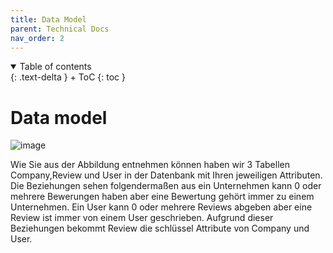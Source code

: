 ```yaml
---
title: Data Model
parent: Technical Docs
nav_order: 2
---
```



<details open markdown="block">
{: .text-delta }
<summary>Table of contents</summary>
+ ToC
{: toc }
</details>


# Data model



![image](https://github.com/user-attachments/assets/38f62d9f-a517-473c-b35e-9246c4d163f6)


Wie Sie aus der Abbildung entnehmen können haben wir 3 Tabellen Company,Review und User in der Datenbank mit Ihren jeweiligen Attributen. Die Beziehungen sehen folgendermaßen aus ein Unternehmen kann 0 oder mehrere Bewerungen haben aber eine Bewertung gehört immer zu einem Unternehmen. Ein User kann 0 oder mehrere Reviews abgeben aber eine Review ist immer von einem User geschrieben. Aufgrund dieser Beziehungen bekommt Review die schlüssel Attribute von Company und User.
